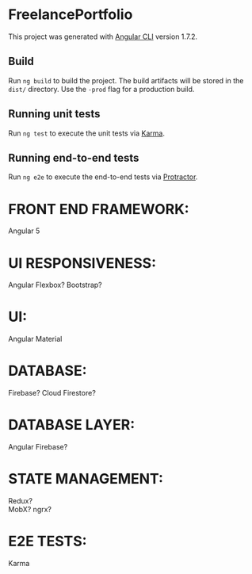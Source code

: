 # FreelancePortfolio

This project was generated with [Angular CLI](https://github.com/angular/angular-cli) version 1.7.2.

## Build

Run `ng build` to build the project. The build artifacts will be stored in the `dist/` directory. Use the `-prod` flag for a production build.

## Running unit tests

Run `ng test` to execute the unit tests via [Karma](https://karma-runner.github.io).

## Running end-to-end tests

Run `ng e2e` to execute the end-to-end tests via [Protractor](http://www.protractortest.org/).

# FRONT END FRAMEWORK: 
Angular 5

# UI RESPONSIVENESS: 
Angular Flexbox?
Bootstrap?

# UI: 
Angular Material

# DATABASE:
Firebase?
Cloud Firestore?

# DATABASE LAYER:
Angular Firebase?

# STATE MANAGEMENT:
Redux?  
MobX? 
ngrx?

# E2E TESTS:
Karma